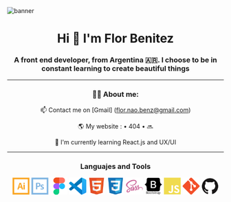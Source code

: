   <div>
    <img src="" alt="banner" height="180" width="100%">
</div>
<div id="header" align="center">
    <h1 align="center" >Hi 👋 I'm Flor Benitez</h1>
    <h3 align="center">
        A front end developer, from Argentina 🇦🇷. I choose to be in constant learning to create beautiful things
    </h3>
  
  ---
### 👩‍💻 About me:
:mailbox: Contact me on [Gmail] (flor.nao.benz@gmail.com)

:earth_americas: My website : • 404 • :soon:

:seedling: I'm currently learning React.js and UX/UI


---
  
</div>
<div align="center">
    <h3> Languajes and Tools</h3>
    <img src="https://github.com/devicons/devicon/blob/master/icons/illustrator/illustrator-line.svg" alt="Ai" width="40" height="40">
    <img src="https://github.com/devicons/devicon/blob/master/icons/photoshop/photoshop-line.svg" alt="Ps" width="40" height="40">
    <img src="https://github.com/devicons/devicon/blob/master/icons/figma/figma-original.svg" alt="Figma" width="40" height="40">
    <img src="https://github.com/devicons/devicon/blob/master/icons/vscode/vscode-original.svg" alt="VisualStudio" width="40" height="40">
    <img src="https://github.com/devicons/devicon/blob/master/icons/html5/html5-original.svg" alt="Html" width="40" height="40">
    <img src="https://github.com/devicons/devicon/blob/master/icons/css3/css3-original.svg" alt="Css" width="40" height="40">
    <img src="https://github.com/devicons/devicon/blob/master/icons/sass/sass-original.svg" alt="Sass" width="40" height="40">
    <img src="https://github.com/devicons/devicon/blob/master/icons/bootstrap/bootstrap-plain-wordmark.svg" alt="Boostrap" width="40" height="40">
    <img src="https://github.com/devicons/devicon/blob/master/icons/javascript/javascript-plain.svg" alt="JavaScript" width="40" height="40">
    <img src="https://github.com/devicons/devicon/blob/master/icons/git/git-plain.svg" alt="Git" width="40" height="40">
    <img src="https://github.com/devicons/devicon/blob/master/icons/github/github-original.svg" alt="Github" width="40" height="40">
</div>


